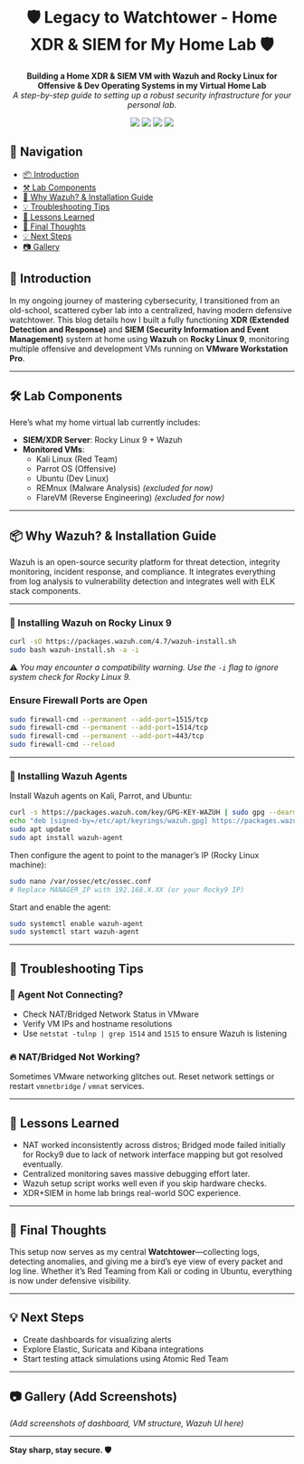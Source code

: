 <h1 align="center">🛡️ Legacy to Watchtower - Home XDR & SIEM for My Home Lab 🛡️</h1>

<p align="center">
  <b>Building a Home XDR & SIEM VM with Wazuh and Rocky Linux for Offensive & Dev Operating Systems in my Virtual Home Lab</b><br>
  <i>A step-by-step guide to setting up a robust security infrastructure for your personal lab.</i>
</p>

<p align="center">
  <img src="https://img.shields.io/badge/focus-CyberSecurity-red?style=flat-square">
  <img src="https://img.shields.io/badge/OS-RockyLinux%209-blueviolet?style=flat-square">
  <img src="https://img.shields.io/badge/SIEM%20%26%20XDR-Active-darkgreen?style=flat-square">
  <img src="https://img.shields.io/badge/status-Setup Complete-black?style=flat-square">
</p>

## 🧭 Navigation

- [📦 Introduction](#-introduction)
- [⚒️ Lab Components](#️-Lab-Components)
- [🚀 Why Wazuh? & Installation Guide](#️-why-wazuh-&-installation-guide)
- [💡 Troubleshooting Tips](#️-troubleshooting-tips)
- [🧠 Lessons Learned](#️-lessons-learned)
- [📌 Final Thoughts](#️-final-thoughts)
- [💡 Next Steps](#️-next-steps)
- [📷 Gallery](#️-gallery)

## 🚀 Introduction

In my ongoing journey of mastering cybersecurity, I transitioned from an old-school, scattered cyber lab into a centralized, having modern defensive watchtower. This blog details how I built a fully functioning **XDR (Extended Detection and Response)** and **SIEM (Security Information and Event Management)** system at home using **Wazuh** on **Rocky Linux 9**, monitoring multiple offensive and development VMs running on **VMware Workstation Pro**.

---

## 🛠️ Lab Components

Here’s what my home virtual lab currently includes:

- **SIEM/XDR Server**: Rocky Linux 9 + Wazuh
- **Monitored VMs**:
  - Kali Linux (Red Team)
  - Parrot OS (Offensive)
  - Ubuntu (Dev Linux)
  - REMnux (Malware Analysis) *(excluded for now)*
  - FlareVM (Reverse Engineering) *(excluded for now)*

---

## 📦 Why Wazuh? & Installation Guide

Wazuh is an open-source security platform for threat detection, integrity monitoring, incident response, and compliance. It integrates everything from log analysis to vulnerability detection and integrates well with ELK stack components.

---

### 🧰 Installing Wazuh on Rocky Linux 9

```bash
curl -sO https://packages.wazuh.com/4.7/wazuh-install.sh
sudo bash wazuh-install.sh -a -i
```

⚠️ *You may encounter a compatibility warning. Use the `-i` flag to ignore system check for Rocky Linux 9.*

### Ensure Firewall Ports are Open
```bash
sudo firewall-cmd --permanent --add-port=1515/tcp
sudo firewall-cmd --permanent --add-port=1514/tcp
sudo firewall-cmd --permanent --add-port=443/tcp
sudo firewall-cmd --reload
```

---

### 🤖 Installing Wazuh Agents

Install Wazuh agents on Kali, Parrot, and Ubuntu:
```bash
curl -s https://packages.wazuh.com/key/GPG-KEY-WAZUH | sudo gpg --dearmor -o /etc/apt/keyrings/wazuh.gpg
echo "deb [signed-by=/etc/apt/keyrings/wazuh.gpg] https://packages.wazuh.com/4.x/apt stable main" | sudo tee /etc/apt/sources.list.d/wazuh.list
sudo apt update
sudo apt install wazuh-agent
```

Then configure the agent to point to the manager’s IP (Rocky Linux machine):
```bash
sudo nano /var/ossec/etc/ossec.conf
# Replace MANAGER_IP with 192.168.X.XX (or your Rocky9 IP)
```

Start and enable the agent:
```bash
sudo systemctl enable wazuh-agent
sudo systemctl start wazuh-agent
```

---

## 🧪 Troubleshooting Tips

### 🔁 Agent Not Connecting?
- Check NAT/Bridged Network Status in VMware
- Verify VM IPs and hostname resolutions
- Use `netstat -tulnp | grep 1514` and `1515` to ensure Wazuh is listening

### 🔥 NAT/Bridged Not Working?
Sometimes VMware networking glitches out. Reset network settings or restart `vmnetbridge` / `vmnat` services.

---

## 🧠 Lessons Learned

- NAT worked inconsistently across distros; Bridged mode failed initially for Rocky9 due to lack of network interface mapping but got resolved eventually.
- Centralized monitoring saves massive debugging effort later.
- Wazuh setup script works well even if you skip hardware checks.
- XDR+SIEM in home lab brings real-world SOC experience.

---

## 📌 Final Thoughts

This setup now serves as my central **Watchtower**—collecting logs, detecting anomalies, and giving me a bird’s eye view of every packet and log line. Whether it’s Red Teaming from Kali or coding in Ubuntu, everything is now under defensive visibility.

---

## 💡 Next Steps

- Create dashboards for visualizing alerts
- Explore Elastic, Suricata and Kibana integrations
- Start testing attack simulations using Atomic Red Team

---

## 📷 Gallery (Add Screenshots)
*(Add screenshots of dashboard, VM structure, Wazuh UI here)*

---

**Stay sharp, stay secure. 🛡️**
